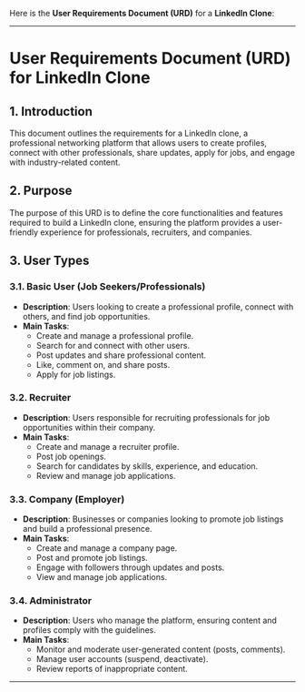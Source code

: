 Here is the **User Requirements Document (URD)** for a **LinkedIn Clone**:

---

# User Requirements Document (URD) for LinkedIn Clone

## 1. Introduction  
This document outlines the requirements for a LinkedIn clone, a professional networking platform that allows users to create profiles, connect with other professionals, share updates, apply for jobs, and engage with industry-related content.

## 2. Purpose  
The purpose of this URD is to define the core functionalities and features required to build a LinkedIn clone, ensuring the platform provides a user-friendly experience for professionals, recruiters, and companies.

## 3. User Types

### 3.1. Basic User (Job Seekers/Professionals)  
- **Description**: Users looking to create a professional profile, connect with others, and find job opportunities.  
- **Main Tasks**:  
  - Create and manage a professional profile.
  - Search for and connect with other users.
  - Post updates and share professional content.
  - Like, comment on, and share posts.
  - Apply for job listings.

### 3.2. Recruiter  
- **Description**: Users responsible for recruiting professionals for job opportunities within their company.  
- **Main Tasks**:  
  - Create and manage a recruiter profile.
  - Post job openings.
  - Search for candidates by skills, experience, and education.
  - Review and manage job applications.
  
### 3.3. Company (Employer)  
- **Description**: Businesses or companies looking to promote job listings and build a professional presence.  
- **Main Tasks**:  
  - Create and manage a company page.
  - Post and promote job listings.
  - Engage with followers through updates and posts.
  - View and manage job applications.

### 3.4. Administrator  
- **Description**: Users who manage the platform, ensuring content and profiles comply with the guidelines.  
- **Main Tasks**:  
  - Monitor and moderate user-generated content (posts, comments).
  - Manage user accounts (suspend, deactivate).
  - Review reports of inappropriate content.

---


